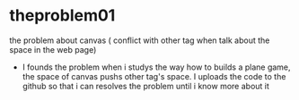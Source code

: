 # theproblem01
the problem about canvas ( conflict with other tag when talk about the space in the web page)
- I founds the problem when i studys the way how to builds a plane game, the space of canvas pushs other tag's space. I uploads the code to the github so that i can resolves the problem until i know more about it
